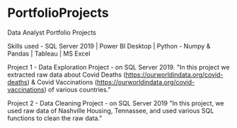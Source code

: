 # PortfolioProjects
Data Analyst Portfolio Projects

Skills used - SQL Server 2019 | Power BI Desktop | Python - Numpy & Pandas | Tableau | MS Excel

Project 1 - Data Exploration Project - on SQL Server 2019.
            "In this project we extracted raw data about Covid Deaths (https://ourworldindata.org/covid-deaths) & Covid Vaccinations (https://ourworldindata.org/covid-vaccinations) of various countries."


Project 2 - Data Cleaning Project - on SQL Server 2019
            "In this project, we used raw data of Nashville Housing, Tennassee, and used various SQL functions to clean the raw data."
